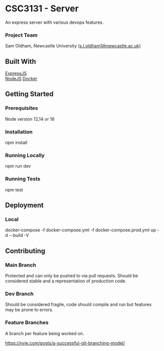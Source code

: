 # CSC3131 - Server
An express server with various devops features.

### Project Team
Sam Oldham, Newcastle University  ([s.l.oldham1@newcastle.ac.uk](mailto:s.l.oldham1@newcastle.ac.uk))   

## Built With

[ExpressJS](https://expressjs.com/)  
[NodeJS](https://nodejs.org/en/)
[Docker](https://www.docker.com/)

## Getting Started

### Prerequisites

Node version 12,14 or 16

### Installation

npm install

### Running Locally

npm run dev

### Running Tests

npm test

## Deployment

### Local

docker-compose -f docker-compose.yml -f docker-compose.prod.yml up -d --build -V

## Contributing

### Main Branch
Protected and can only be pushed to via pull requests. Should be considered stable and a representation of production code.

### Dev Branch
Should be considered fragile, code should compile and run but features may be prone to errors.

### Feature Branches
A branch per feature being worked on.

https://nvie.com/posts/a-successful-git-branching-model/
